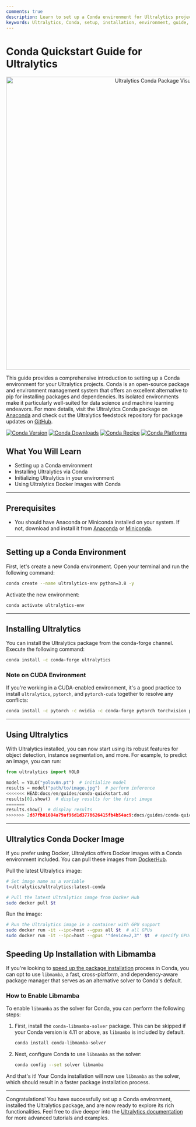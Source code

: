 ```yaml
---
comments: true
description: Learn to set up a Conda environment for Ultralytics projects. Follow our comprehensive guide for easy installation and initialization.
keywords: Ultralytics, Conda, setup, installation, environment, guide, machine learning, data science
---
```


# Conda Quickstart Guide for Ultralytics

<p align="center">
  <img width="800" src="https://user-images.githubusercontent.com/26833433/266324397-32119e21-8c86-43e5-a00e-79827d303d10.png" alt="Ultralytics Conda Package Visual">
</p>

This guide provides a comprehensive introduction to setting up a Conda environment for your Ultralytics projects. Conda is an open-source package and environment management system that offers an excellent alternative to pip for installing packages and dependencies. Its isolated environments make it particularly well-suited for data science and machine learning endeavors. For more details, visit the Ultralytics Conda package on [Anaconda](https://anaconda.org/conda-forge/ultralytics) and check out the Ultralytics feedstock repository for package updates on [GitHub](https://github.com/conda-forge/ultralytics-feedstock/).

[![Conda Version](https://img.shields.io/conda/vn/conda-forge/ultralytics?logo=condaforge)](https://anaconda.org/conda-forge/ultralytics)
[![Conda Downloads](https://img.shields.io/conda/dn/conda-forge/ultralytics.svg)](https://anaconda.org/conda-forge/ultralytics)
[![Conda Recipe](https://img.shields.io/badge/recipe-ultralytics-green.svg)](https://anaconda.org/conda-forge/ultralytics)
[![Conda Platforms](https://img.shields.io/conda/pn/conda-forge/ultralytics.svg)](https://anaconda.org/conda-forge/ultralytics)

## What You Will Learn

- Setting up a Conda environment
- Installing Ultralytics via Conda
- Initializing Ultralytics in your environment
- Using Ultralytics Docker images with Conda

---

## Prerequisites

- You should have Anaconda or Miniconda installed on your system. If not, download and install it from [Anaconda](https://www.anaconda.com/) or [Miniconda](https://docs.conda.io/projects/miniconda/en/latest/).

---

## Setting up a Conda Environment

First, let's create a new Conda environment. Open your terminal and run the following command:

```bash
conda create --name ultralytics-env python=3.8 -y
```

Activate the new environment:

```bash
conda activate ultralytics-env
```

---

## Installing Ultralytics

You can install the Ultralytics package from the conda-forge channel. Execute the following command:

```bash
conda install -c conda-forge ultralytics
```

### Note on CUDA Environment

If you're working in a CUDA-enabled environment, it's a good practice to install `ultralytics`, `pytorch`, and `pytorch-cuda` together to resolve any conflicts:

```bash
conda install -c pytorch -c nvidia -c conda-forge pytorch torchvision pytorch-cuda=11.8 ultralytics
```

---

## Using Ultralytics

With Ultralytics installed, you can now start using its robust features for object detection, instance segmentation, and more. For example, to predict an image, you can run:

```python
from ultralytics import YOLO

model = YOLO("yolov8n.pt")  # initialize model
results = model("path/to/image.jpg")  # perform inference
<<<<<<< HEAD:docs/en/guides/conda-quickstart.md
results[0].show()  # display results for the first image
=======
results.show()  # display results
>>>>>>> 2d87fb01604a79af96d1d3778626415fb4b54ac9:docs/guides/conda-quickstart.md
```

---

## Ultralytics Conda Docker Image

If you prefer using Docker, Ultralytics offers Docker images with a Conda environment included. You can pull these images from [DockerHub](https://hub.docker.com/r/ultralytics/ultralytics).

Pull the latest Ultralytics image:

```bash
# Set image name as a variable
t=ultralytics/ultralytics:latest-conda

# Pull the latest Ultralytics image from Docker Hub
sudo docker pull $t
```

Run the image:

```bash
# Run the Ultralytics image in a container with GPU support
sudo docker run -it --ipc=host --gpus all $t  # all GPUs
sudo docker run -it --ipc=host --gpus '"device=2,3"' $t  # specify GPUs
```

## Speeding Up Installation with Libmamba

If you're looking to [speed up the package installation](https://www.anaconda.com/blog/a-faster-conda-for-a-growing-community) process in Conda, you can opt to use `libmamba`, a fast, cross-platform, and dependency-aware package manager that serves as an alternative solver to Conda's default.

### How to Enable Libmamba

To enable `libmamba` as the solver for Conda, you can perform the following steps:

1. First, install the `conda-libmamba-solver` package. This can be skipped if your Conda version is 4.11 or above, as `libmamba` is included by default.

    ```bash
    conda install conda-libmamba-solver
    ```

2. Next, configure Conda to use `libmamba` as the solver:

    ```bash
    conda config --set solver libmamba
    ```

And that's it! Your Conda installation will now use `libmamba` as the solver, which should result in a faster package installation process.

---

Congratulations! You have successfully set up a Conda environment, installed the Ultralytics package, and are now ready to explore its rich functionalities. Feel free to dive deeper into the [Ultralytics documentation](../index.md) for more advanced tutorials and examples.
